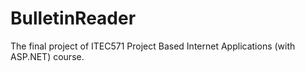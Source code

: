BulletinReader
==============

The final project of ITEC571 Project Based Internet Applications (with ASP.NET) course.
